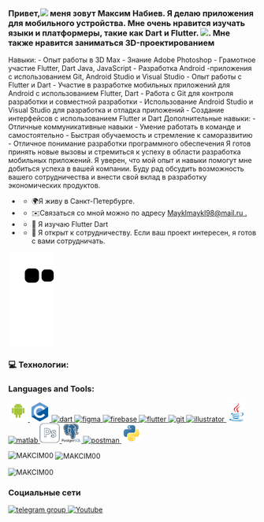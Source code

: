 
### Привет,![](https://user-images.githubusercontent.com/18350557/176309783-0785949b-9127-417c-8b55-ab5a4333674e.gif) меня зовут Максим Набиев. Я делаю приложения для мобильного устройства. Мне очень нравится изучать языки и платформеры, такие как Dart и Flutter. <img src="https://media.giphy.com/media/WUlplcMpOCEmTGBtBW/giphy.gif" width="30px">. Мне также нравится заниматься 3D-проектированием 
Навыки: - Опыт работы в 3D Max - Знание Adobe Photoshop - Грамотное участие Flutter, Dart Java, JavaScript - Разработка Android -приложения с использованием Git, Android Studio и Visual Studio - Опыт работы с Flutter и Dart - Участие в разработке мобильных приложений для Android с использованием Flutter, Dart - Работа с Git для контроля разработки и совместной разработки - Использование Android Studio и Visual Studio для разработка и отладка приложений - Создание интерфейсов с использованием Flutter и Dart Дополнительные навыки: - Отличные коммуникативные навыки - Умение работать в команде и самостоятельно - Быстрая обучаемость и стремление к саморазвитию - Отличное понимание разработки программного обеспечения Я готов принять новые вызовы и стремиться к успеху в области разработка мобильных приложений. Я уверен, что мой опыт и навыки помогут мне добиться успеха в вашей компании. Буду рад обсудить возможность вашего сотрудничества и внести свой вклад в разработку экономических продуктов. 
* * 🌍Я живу в Санкт-Петербурге.
* * ✉️Связаться со мной можно по адресу [Mayklmaykl98@mail.ru .](mailto:Mayklmaykl98@mail.ru)[](mailto:Mayklmaykl98@mail.ru)
* * 🧠 Я изучаю Flutter Dart
* * 🤝 Я открыт к сотрудничеству. Если ваш проект интересен, я готов с вами сотрудничать.
 
![snake gif](https://github.com/MAKCIM00/MAKCIM00/blob/output/github-contribution-grid-snake.svg)





### 💻 Технологии:

<h3 align="left">Languages and Tools:</h3>
<p align="left"> <a href="https://developer.android.com" target="_blank" rel="noreferrer"> <img src="https://raw.githubusercontent.com/devicons/devicon/master/icons/android/android-original-wordmark.svg" alt="android" width="40" height="40"/> </a> <a href="https://www.cprogramming.com/" target="_blank" rel="noreferrer"> <img src="https://raw.githubusercontent.com/devicons/devicon/master/icons/c/c-original.svg" alt="c" width="40" height="40"/> </a> <a href="https://dart.dev" target="_blank" rel="noreferrer"> <img src="https://www.vectorlogo.zone/logos/dartlang/dartlang-icon.svg" alt="dart" width="40" height="40"/> </a> <a href="https://www.figma.com/" target="_blank" rel="noreferrer"> <img src="https://www.vectorlogo.zone/logos/figma/figma-icon.svg" alt="figma" width="40" height="40"/> </a> <a href="https://firebase.google.com/" target="_blank" rel="noreferrer"> <img src="https://www.vectorlogo.zone/logos/firebase/firebase-icon.svg" alt="firebase" width="40" height="40"/> </a> <a href="https://flutter.dev" target="_blank" rel="noreferrer"> <img src="https://www.vectorlogo.zone/logos/flutterio/flutterio-icon.svg" alt="flutter" width="40" height="40"/> </a> <a href="https://git-scm.com/" target="_blank" rel="noreferrer"> <img src="https://www.vectorlogo.zone/logos/git-scm/git-scm-icon.svg" alt="git" width="40" height="40"/> </a> <a href="https://www.adobe.com/in/products/illustrator.html" target="_blank" rel="noreferrer"> <img src="https://www.vectorlogo.zone/logos/adobe_illustrator/adobe_illustrator-icon.svg" alt="illustrator" width="40" height="40"/> </a> <a href="https://www.java.com" target="_blank" rel="noreferrer"> <img src="https://raw.githubusercontent.com/devicons/devicon/master/icons/java/java-original.svg" alt="java" width="40" height="40"/> </a> <a href="https://www.mathworks.com/" target="_blank" rel="noreferrer"> <img src="https://upload.wikimedia.org/wikipedia/commons/2/21/Matlab_Logo.png" alt="matlab" width="40" height="40"/> </a> <a href="https://www.photoshop.com/en" target="_blank" rel="noreferrer"> <img src="https://raw.githubusercontent.com/devicons/devicon/master/icons/photoshop/photoshop-line.svg" alt="photoshop" width="40" height="40"/> </a> <a href="https://www.postgresql.org" target="_blank" rel="noreferrer"> <img src="https://raw.githubusercontent.com/devicons/devicon/master/icons/postgresql/postgresql-original-wordmark.svg" alt="postgresql" width="40" height="40"/> </a> <a href="https://postman.com" target="_blank" rel="noreferrer"> <img src="https://www.vectorlogo.zone/logos/getpostman/getpostman-icon.svg" alt="postman" width="40" height="40"/> </a> <a href="https://www.python.org" target="_blank" rel="noreferrer"> <img src="https://raw.githubusercontent.com/devicons/devicon/master/icons/python/python-original.svg" alt="python" width="40" height="40"/> </a> </p>

<p><img align="left" src="https://github-readme-stats.vercel.app/api/top-langs?username=MAKCIM00&show_icons=true&locale=en&layout=compact" alt="MAKCIM00" /></p>

<p>&nbsp;<img align="center" src="https://github-readme-stats.vercel.app/api?username=MAKCIM00&show_icons=true&locale=en" alt="MAKCIM00" /></p>

<p><img align="center" src="https://github-readme-streak-stats.herokuapp.com/?user=MAKCIM00&" alt="MAKCIM00" /></p>




### Социальные сети
</a>
    <a href="https://t.me/makcon1007" target="_blank">
      <img src="https://cdn-icons-png.flaticon.com/512/2111/2111646.png" width="40" height="40" alt="telegram group" />
    </a>
    <a href="https://www.youtube.com/channel/UCzhVcavgJM8mJO6ED_PErPA" target="_blank">
      <img src="https://cdn-icons-png.flaticon.com/512/3670/3670147.png" width="40" height="40" alt="Youtube"/>
    </a>


